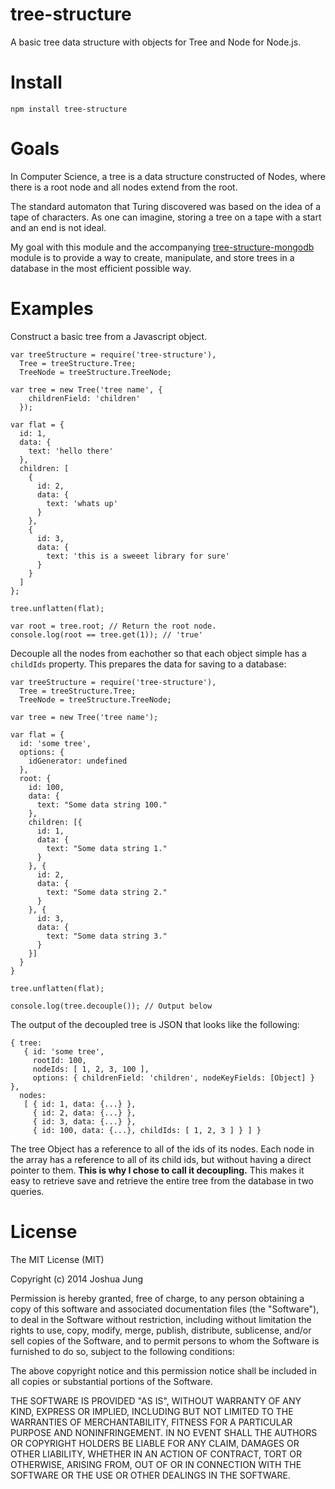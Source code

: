 tree-structure
==============

A basic tree data structure with objects for Tree and Node for Node.js.

Install
=======

    npm install tree-structure

Goals
=====

In Computer Science, a tree is a data structure constructed of Nodes, where there is a root node and all nodes extend from the root.

The standard automaton that Turing discovered was based on the idea of a tape of characters. As one can imagine, storing a tree on a tape with a start and an end is not ideal.

My goal with this module and the accompanying [tree-structure-mongodb](https://github.com/joshjung/tree-structure-mongodb) module is to provide a way to create, manipulate, and store trees in a database in the most efficient possible way.

Examples
========

Construct a basic tree from a Javascript object.

    var treeStructure = require('tree-structure'),
      Tree = treeStructure.Tree;
      TreeNode = treeStructure.TreeNode;

    var tree = new Tree('tree name', {
        childrenField: 'children'
      });

    var flat = {
      id: 1,
      data: {
        text: 'hello there'
      },
      children: [
        {
          id: 2,
          data: {
            text: 'whats up'
          }
        },
        {
          id: 3,
          data: {
            text: 'this is a sweeet library for sure'
          }
        }
      ]
    };

    tree.unflatten(flat);

    var root = tree.root; // Return the root node.
    console.log(root == tree.get(1)); // 'true'

Decouple all the nodes from eachother so that each object simple has a `childIds` property. This prepares the data for saving to a database:

    var treeStructure = require('tree-structure'),
      Tree = treeStructure.Tree;
      TreeNode = treeStructure.TreeNode;

    var tree = new Tree('tree name');

    var flat = {
      id: 'some tree',
      options: {
        idGenerator: undefined
      },
      root: {
        id: 100,
        data: {
          text: "Some data string 100."
        },
        children: [{
          id: 1,
          data: {
            text: "Some data string 1."
          }
        }, {
          id: 2,
          data: {
            text: "Some data string 2."
          }
        }, {
          id: 3,
          data: {
            text: "Some data string 3."
          }
        }]
      }
    }

    tree.unflatten(flat);

    console.log(tree.decouple()); // Output below

The output of the decoupled tree is JSON that looks like the following:

    { tree: 
       { id: 'some tree',
         rootId: 100,
         nodeIds: [ 1, 2, 3, 100 ],
         options: { childrenField: 'children', nodeKeyFields: [Object] } },
      nodes: 
       [ { id: 1, data: {...} },
         { id: 2, data: {...} },
         { id: 3, data: {...} },
         { id: 100, data: {...}, childIds: [ 1, 2, 3 ] } ] }

The tree Object has a reference to all of the ids of its nodes. Each node in the array has a reference to all of its child ids, but without having a direct pointer to them. **This is why I chose to call it decoupling.** This makes it easy to retrieve save and retrieve the entire tree from the database in two queries.

License
=======

The MIT License (MIT)

Copyright (c) 2014 Joshua Jung

Permission is hereby granted, free of charge, to any person obtaining a copy
of this software and associated documentation files (the "Software"), to deal
in the Software without restriction, including without limitation the rights
to use, copy, modify, merge, publish, distribute, sublicense, and/or sell
copies of the Software, and to permit persons to whom the Software is
furnished to do so, subject to the following conditions:

The above copyright notice and this permission notice shall be included in all
copies or substantial portions of the Software.

THE SOFTWARE IS PROVIDED "AS IS", WITHOUT WARRANTY OF ANY KIND, EXPRESS OR
IMPLIED, INCLUDING BUT NOT LIMITED TO THE WARRANTIES OF MERCHANTABILITY,
FITNESS FOR A PARTICULAR PURPOSE AND NONINFRINGEMENT. IN NO EVENT SHALL THE
AUTHORS OR COPYRIGHT HOLDERS BE LIABLE FOR ANY CLAIM, DAMAGES OR OTHER
LIABILITY, WHETHER IN AN ACTION OF CONTRACT, TORT OR OTHERWISE, ARISING FROM,
OUT OF OR IN CONNECTION WITH THE SOFTWARE OR THE USE OR OTHER DEALINGS IN THE
SOFTWARE.